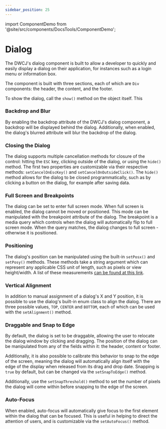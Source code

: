 ```yaml
---
sidebar_position: 25 
---
```


import ComponentDemo from '@site/src/components/DocsTools/ComponentDemo';


# Dialog

The DWCJ's dialog component is built to allow a developer to quickly and easily display a dialog on their application, for instances such as a login menu or information box.

The component is built with three sections, each of which are `Div` components: the header, the content, and the footer.

To show the dialog, call the `show()` method on the object itself. This 

<!-- <ComponentDemo 
path='/demos/dialog-demos/sections.html' 
showCSS='true'
javaE='https://raw.githubusercontent.com/DwcJava/ControlSamples/main/src/main/java/control_demos/listboxdemos/ListboxLabel.java'
javaHighlight='{47-50}'
height = '225px'
/> -->

### Backdrop and Blur

By enabling the backdrop attribute of the DWCJ's dialog component, a backdrop will be displayed behind the dialog. Additionally, when enabled, the dialog's blurred attribute will blur the backdrop of the dialog.

### Closing the Dialog

The dialog supports multiple cancellation methods for closure of the control: hitting the `ESC` key, clicking outside of the dialog, or using the `hide()` method. The first two properties are customizable via their respective methods:
`setCancelOnEscKey()` and `setCancelOnOutsideClick()`. The `hide()` method allows for the dialog to be closed programmatically, such as by clicking a button on the dialog, for example after saving data.

### Full Screen and Breakpoints

The dialog can be set to enter full screen mode. When full screen is enabled, the dialog cannot be moved or positioned. This mode can be manipulated with the breakpoint attribute of the dialog. The breakpoint is a media query which controls when the dialog will automatically flip to full screen mode. When the query matches, the dialog changes to full screen - otherwise it is positioned.

### Positioning

The dialog's position can be manipulated using the built-in `setPosx()` and `setPosy()` methods. These methods take a string argument which can represent any applicable CSS unit of length, such as pixels or view height/width. A list of these measurements [can be found at this link](https://developer.mozilla.org/en-US/docs/Learn/CSS/Building_blocks/Values_and_units#numbers_lengths_and_percentages).

### Vertical Alignment

In addition to manual assignment of a dialog's X and Y position, it is possible to use the dialog's built-in enum class to align the dialog. There are three possible values, `TOP`, `CENTER` and `BOTTOM`, each of which can be used with the `setAlignment()` method. 

### Draggable and Snap to Edge

By default, the dialog is set to be draggable, allowing the user to relocate the dialog window by clicking and dragging. The position of the dialog can be manipulated from any of the fields within it: the header, content or footer.

Additionally, it is also possible to calibrate this behavior to snap to the edge of the screen, meaning the dialog will automatically align itself with the edge of the display when released from its drag and drop date. Snapping is `true` by default, but can be changed via the `setSnapToEdge()` method.

Additionally, use the `setSnapThreshold()` method to set the number of pixels the dialog will come within before snapping to the edge of the screen. 


### Auto-Focus

When enabled, auto-focus will automatically give focus to the first element within the dialog that can be focused. This is useful in helping to direct the attention of users, and is customizable via the `setAutoFocus()` method.